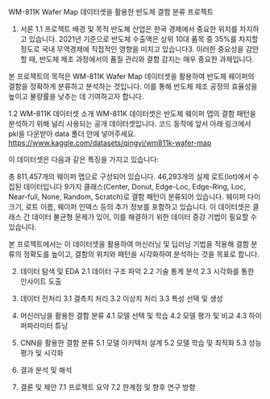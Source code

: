 WM-811K Wafer Map 데이터셋을 활용한 반도체 결함 분류 프로젝트

1. 서론
1.1 프로젝트 배경 및 목적
반도체 산업은 한국 경제에서 중요한 위치를 차지하고 있습니다. 2021년 기준으로 반도체 수출액은 상위 10대 품목 중 35%를 차지할 정도로 국내 무역경제에 직접적인 영향을 미치고 있습니다3. 이러한 중요성을 감안할 때, 반도체 제조 과정에서의 품질 관리와 결함 감지는 매우 중요한 과제입니다.

본 프로젝트의 목적은 WM-811K Wafer Map 데이터셋을 활용하여 반도체 웨이퍼의 결함을 정확하게 분류하고 분석하는 것입니다. 이를 통해 반도체 제조 공정의 효율성을 높이고 불량률을 낮추는 데 기여하고자 합니다.

1.2 WM-811K 데이터셋 소개
WM-811K 데이터셋은 반도체 웨이퍼 맵의 결함 패턴을 분석하기 위해 널리 사용되는 공개 데이터셋입니다.
코드 동작에 앞서 아래 링크에서 pkl을 다운받아 data 폴더 안에 넣어주세요.
https://www.kaggle.com/datasets/qingyi/wm811k-wafer-map

이 데이터셋은 다음과 같은 특징을 가지고 있습니다:

총 811,457개의 웨이퍼 맵으로 구성되어 있습니다.
46,293개의 실제 로트(lot)에서 수집된 데이터입니다
9가지 클래스(Center, Donut, Edge-Loc, Edge-Ring, Loc, Near-full, None, Random, Scratch)로 결함 패턴이 분류되어 있습니다.
웨이퍼 다이 크기, 로트 이름, 웨이퍼 인덱스 등의 추가 정보를 포함하고 있습니다.
이 데이터셋은 클래스 간 데이터 불균형 문제가 있어, 이를 해결하기 위한 데이터 증강 기법이 필요할 수 있습니다.

본 프로젝트에서는 이 데이터셋을 활용하여 머신러닝 및 딥러닝 기법을 적용해 결함 분류의 정확도를 높이고, 결함의 위치와 패턴을 시각화하여 분석하는 것을 목표로 합니다.

2. 데이터 탐색 및 EDA
2.1 데이터 구조 파악
2.2 기술 통계 분석
2.3 시각화를 통한 인사이트 도출

3. 데이터 전처리
3.1 결측치 처리
3.2 이상치 처리
3.3 특성 선택 및 생성

4. 머신러닝을 활용한 결함 분류
4.1 모델 선택 및 학습
4.2 모델 평가 및 비교
4.3 하이퍼파라미터 튜닝

5. CNN을 활용한 결함 분류
5.1 모델 아키텍처 설계
5.2 모델 학습 및 최적화
5.3 성능 평가 및 시각화

6. 결과 분석 및 해석

7. 결론 및 제안
7.1 프로젝트 요약
7.2 한계점 및 향후 연구 방향

